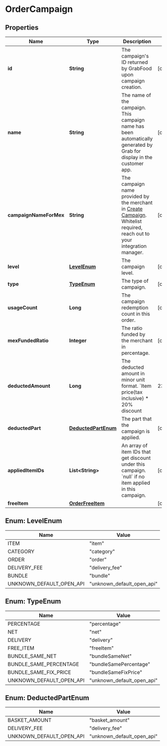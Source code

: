 

# OrderCampaign


## Properties

| Name | Type | Description | Notes |
|------------ | ------------- | ------------- | -------------|
|**id** | **String** | The campaign&#39;s ID returned by GrabFood upon campaign creation. |  [optional] |
|**name** | **String** | The name of the campaign. This campaign name has been automatically generated by Grab for display in the customer app. |  [optional] |
|**campaignNameForMex** | **String** | The campaign name provided by the merchant in [Create Campaign](#tag/create-campaign). Whitelist required, reach out to your integration manager. |  [optional] |
|**level** | [**LevelEnum**](#LevelEnum) | The campaign level. |  [optional] |
|**type** | [**TypeEnum**](#TypeEnum) | The type of campaign. |  [optional] |
|**usageCount** | **Long** | The campaign redemption count in this order. |  [optional] |
|**mexFundedRatio** | **Integer** | The ratio funded by the merchant in percentage. |  [optional] |
|**deductedAmount** | **Long** | The deducted amount in minor unit format. &#x60;Item price(tax inclusive) * 20% discount | 2375*0.2&#x60; |  [optional] |
|**deductedPart** | [**DeductedPartEnum**](#DeductedPartEnum) | The part that the campaign is applied. |  [optional] |
|**appliedItemIDs** | **List&lt;String&gt;** | An array of item IDs that get discount under this campaign. &#x60;null&#x60; if no item applied in this campaign. |  [optional] |
|**freeItem** | [**OrderFreeItem**](OrderFreeItem.md) |  |  [optional] |



## Enum: LevelEnum

| Name | Value |
|---- | -----|
| ITEM | &quot;item&quot; |
| CATEGORY | &quot;category&quot; |
| ORDER | &quot;order&quot; |
| DELIVERY_FEE | &quot;delivery_fee&quot; |
| BUNDLE | &quot;bundle&quot; |
| UNKNOWN_DEFAULT_OPEN_API | &quot;unknown_default_open_api&quot; |



## Enum: TypeEnum

| Name | Value |
|---- | -----|
| PERCENTAGE | &quot;percentage&quot; |
| NET | &quot;net&quot; |
| DELIVERY | &quot;delivery&quot; |
| FREE_ITEM | &quot;freeItem&quot; |
| BUNDLE_SAME_NET | &quot;bundleSameNet&quot; |
| BUNDLE_SAME_PERCENTAGE | &quot;bundleSamePercentage&quot; |
| BUNDLE_SAME_FIX_PRICE | &quot;bundleSameFixPrice&quot; |
| UNKNOWN_DEFAULT_OPEN_API | &quot;unknown_default_open_api&quot; |



## Enum: DeductedPartEnum

| Name | Value |
|---- | -----|
| BASKET_AMOUNT | &quot;basket_amount&quot; |
| DELIVERY_FEE | &quot;delivery_fee&quot; |
| UNKNOWN_DEFAULT_OPEN_API | &quot;unknown_default_open_api&quot; |



